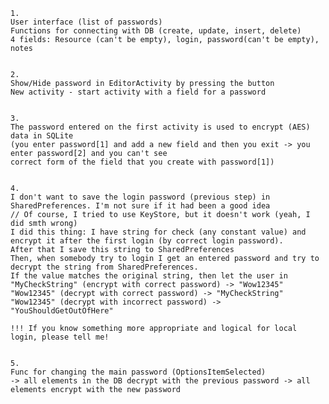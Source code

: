 	1. 	
	User interface (list of passwords)
	Functions for connecting with DB (create, update, insert, delete)
	4 fields: Resource (can't be empty), login, password(can't be empty), notes 
	
	
	2.	
	Show/Hide password in EditorActivity by pressing the button
	New activity - start activity with a field for a password
	
	
	3.	
	The password entered on the first activity is used to encrypt (AES) data in SQLite 
	(you enter password[1] and add a new field and then you exit -> you enter password[2] and you can't see 
	correct form of the field that you create with password[1])
	
	
	4.	
	I don't want to save the login password (previous step) in SharedPreferences. I'm not sure if it had been a good idea 
	// Of course, I tried to use KeyStore, but it doesn't work (yeah, I did smth wrong)
	I did this thing: I have string for check (any constant value) and encrypt it after the first login (by correct login password).
	After that I save this string to SharedPreferences
	Then, when somebody try to login I get an entered password and try to decrypt the string from SharedPreferences. 
	If the value matches the original string, then let the user in
	"MyCheckString" (encrypt with correct password) -> "Wow12345"
	"Wow12345" (decrypt with correct password) -> "MyCheckString"
	"Wow12345" (decrypt with incorrect password) -> "YouShouldGetOutOfHere"
	
	!!! If you know something more appropriate and logical for local login, please tell me!
	
	
	5.
	Func for changing the main password (OptionsItemSelected)
	-> all elements in the DB decrypt with the previous password -> all elements encrypt with the new password
	
	
